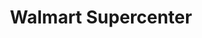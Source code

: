 ---
title: "Walmart Supercenter"
url: /fort-myers/walmart-supercenter-6-mile-cypress-parkway/
shop: Supermarkt
---
